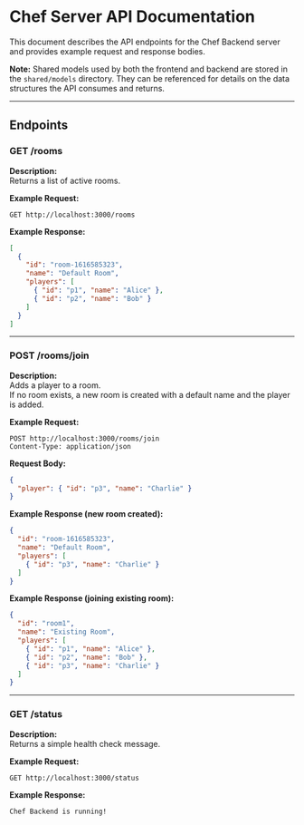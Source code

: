 # Chef Server API Documentation

This document describes the API endpoints for the Chef Backend server and provides example request and response bodies.

**Note:** Shared models used by both the frontend and backend are stored in the `shared/models` directory. They can be referenced for details on the data structures the API consumes and returns.

---

## Endpoints

### GET /rooms

**Description:**  
Returns a list of active rooms.

**Example Request:**
```
GET http://localhost:3000/rooms
```

**Example Response:**
```json
[
  {
    "id": "room-1616585323",
    "name": "Default Room",
    "players": [
      { "id": "p1", "name": "Alice" },
      { "id": "p2", "name": "Bob" }
    ]
  }
]
```

---

### POST /rooms/join

**Description:**  
Adds a player to a room.  
If no room exists, a new room is created with a default name and the player is added.

**Example Request:**
```
POST http://localhost:3000/rooms/join
Content-Type: application/json
```

**Request Body:**
```json
{
  "player": { "id": "p3", "name": "Charlie" }
}
```

**Example Response (new room created):**
```json
{
  "id": "room-1616585323",
  "name": "Default Room",
  "players": [
    { "id": "p3", "name": "Charlie" }
  ]
}
```

**Example Response (joining existing room):**
```json
{
  "id": "room1",
  "name": "Existing Room",
  "players": [
    { "id": "p1", "name": "Alice" },
    { "id": "p2", "name": "Bob" },
    { "id": "p3", "name": "Charlie" }
  ]
}
```

---

### GET /status

**Description:**  
Returns a simple health check message.

**Example Request:**
```
GET http://localhost:3000/status
```

**Example Response:**
```
Chef Backend is running!
```
